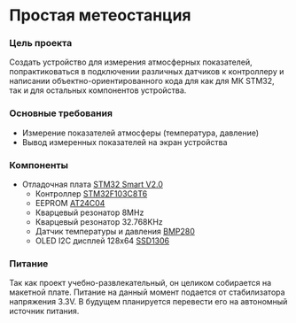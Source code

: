 # Простая метеостанция

### **Цель проекта**

Создать устройство для измерения атмосферных показателей, попрактиковаться в подключении различных датчиков к 
контроллеру и написании объектно-ориентированного кода для как для МК STM32, так и для остальных компонентов устройства.

### Основные требования

- Измерение показателей атмосферы (температура, давление)
- Вывод измеренных показателей на экран устройства

### Компоненты

- Отладочная плата [STM32 Smart V2.0](https://stm32-base.org/boards/STM32F103C8T6-STM32-Smart-V2.0.html#Power-LED)
  - Контроллер [STM32F103C8T6](https://www.st.com/resource/en/datasheet/stm32f103c8.pdf)
  - EEPROM [AT24C04](https://ww1.microchip.com/downloads/en/devicedoc/doc0180.pdf)
  - Кварцевый резонатор 8MHz
  - Кварцевый резонатор 32.768KHz
  - Датчик температуры и давления 
    [BMP280](https://www.bosch-sensortec.com/media/boschsensortec/downloads/datasheets/bst-bmp280-ds001.pdf)
  - OLED I2C дисплей 128x64 
    [SSD1306](https://cdn-shop.adafruit.com/datasheets/SSD1306.pdf)

### Питание

Так как проект учебно-развлекательный, он целиком собирается на макетной плате. Питание на данный момент подается от 
стабилизатора напряжения 3.3V. В будущем планируется перевести его на автономный источник питания.